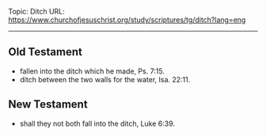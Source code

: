 Topic: Ditch
URL: https://www.churchofjesuschrist.org/study/scriptures/tg/ditch?lang=eng

---

## Old Testament

- fallen into the ditch which he made, Ps. 7:15.
- ditch between the two walls for the water, Isa. 22:11.

## New Testament

- shall they not both fall into the ditch, Luke 6:39.


